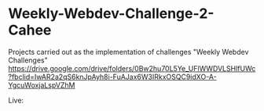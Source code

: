 # Weekly-Webdev-Challenge-2-Cahee

Projects carried out as the implementation of challenges "Weekly Webdev Challenges" https://drive.google.com/drive/folders/0Bw2hu70L5Ye_UFlWWDVLSHlfUWc?fbclid=IwAR2a2qS6knJpAyh8i-FuAJax6W3IRkxOSQC9idXO-A-YgcuWoxjaLspVZhM

Live:
